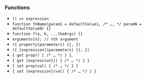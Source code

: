 ### Functions

- `() => expression`
- `function fnName(param1 = defaultValue1, /* …, */ paramN = defaultValueN) {}`
- `function f(a, b, ...theArgs) {}`
- `arguments[n]; // nth argument` 
- `({ property(parameters) {}, })` 
- `({ [expression](parameters) {}, })` 
- `{ get prop() { /* … */ } }`, 
- `{ get [expression]() { /* … */ } }` 
- `{ set prop(val) { /* … */ } }` 
- `{ set [expression](val) { /* … */ } }` 